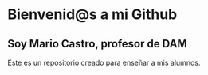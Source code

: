 # Bienvenid@s a mi Github
## Soy Mario Castro, profesor de DAM

Este es un repositorio creado para enseñar a mis alumnos.

